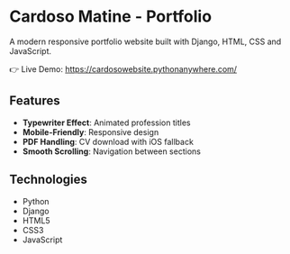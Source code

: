 # Cardoso Matine - Portfolio

A modern responsive portfolio website built with Django, HTML, CSS and JavaScript.

👉 Live Demo: https://cardosowebsite.pythonanywhere.com/

## Features

- **Typewriter Effect**: Animated profession titles
- **Mobile-Friendly**: Responsive design 
- **PDF Handling**: CV download with iOS fallback
- **Smooth Scrolling**: Navigation between sections

## Technologies

- Python 
- Django 
- HTML5
- CSS3
- JavaScript 
